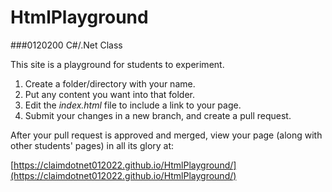 # HtmlPlayground


###0120200 C#/.Net Class

This site is a playground for students to experiment. 

1. Create a folder/directory with your name. 
2. Put any content you want into that folder. 
3. Edit the _index.html_ file to include a link to your page.
3. Submit your changes in a new branch, and create a pull request.

After your pull request is approved and merged, view your page (along with other students' pages) in all its glory at:

[https://claimdotnet012022.github.io/HtmlPlayground/](https://claimdotnet012022.github.io/HtmlPlayground/)
